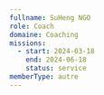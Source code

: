 ```yaml
---
fullname: SuHeng NGO
role: Coach
domaine: Coaching
missions:
  - start: 2024-03-18
    end: 2024-06-18
    status: service
memberType: autre
---
```



